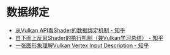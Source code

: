 # 数据绑定

* [从Vulkan API看Shader的数据绑定机制 - 知乎](https://zhuanlan.zhihu.com/p/111882744)
* [自下而上反思Shader的执行机制（兼Vulkan学习总结） - 知乎](https://zhuanlan.zhihu.com/p/111577281)
* [一张图形象理解Vulkan Vertex Input Description - 知乎](https://zhuanlan.zhihu.com/p/450157594)
